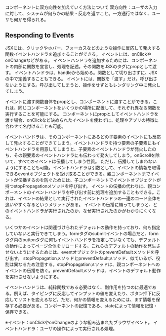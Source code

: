 コンポーネントに双方向性を加えていく方法について
双方向性：ユーザの入力に対して、システムが何らかの結果・反応を返すこと。一方通行ではなく、ユーザも何かを得られる。

## Responding to Events
JSXには、クリックやホバー、フォーカスなどのような操作に反応して発火する関数イベントハンドラを追加することができる。
イベントには、onClickやonChangeなどがある。
イベントハンドラを追加するためには、コンポーネントの内部に関数を宣言し、処理を記述。その関数をJSXのタグにpropとして渡す。
イベントハンドラは、handleから始める。関数として切り出さずに、JSXの中で定義することもできる。
イベントには、関数を「渡す」だけ。呼び出さないようにする。呼び出してしまうと、操作をせずともレンダリング中に発火してしまう。

イベントに渡す関数自体をpropとし、コンポーネントに渡すことができる。これは、同じコンポーネントをいくつかの場所に配置して、それぞれ異なる関数を実行することを可能にする。
コンポーネントにpropとしてイベントハンドラを渡す場合、onClickなど決められたイベントを使わずに、処理やアプリの特徴に合わせて名付けることも可能。

イベントハンドラは、そのコンポーネントにあるどの子要素のイベントにも反応して発火することができてしまう。イベントハンドラを持つ要素の子要素にもイベントハンドラを用意してしまうと、子要素のイベントハンドラが発火したのち、その親要素のイベントハンドラにも伝わって発火してしまう。onScrollを除いて、すべてのイベントは伝播してしまう性質。
ただし、伝播してしまわないようにすることも可能。イベントハンドラは引数として、イベントの情報を取得できるeventオブジェクトを受け取ることができる。親コンポーネントまでイベントが伝播するのを防ぐためには、子コンポーネントでイベントオブジェクトが持つstopPropagationメソッドを呼び出す。
イベントの伝播の代わりに、親コンポーネントのイベントハンドラを呼び出す前に処理を追加することもできる。これは、イベントの結果として実行されたイベントハンドラの一連のコード全体を追いやすくなるというメリットがある。
イベントの伝播に頼ってしまうと、どのイベントハンドラが実行されたのか、なぜ実行されたのかがわかりにくくなる。

いくつかのイベントは関連づけられたデフォルトの動作を持っており、何も指定していないと実行できてしまう。formタグのsubmitイベントの場合だと、formタグ内のbuttonタグに何もイベントハンドラを指定していなくても、デフォルトの動作によってページ全体をリロードする。これらのデフォルトの動作を発生させないようにするためには、eventオブジェクトのpreventDefaultメソッドを呼び出す。
stopPropagationメソッドとpreventDefaultメソッド、似ているが、役割は異なるため注意する。stopPropagationメソッドは、親コンポーネントへのイベントの伝播を防ぐ。preventDefaultメソッドは、イベントのデフォルト動作を実行させないようにする。

イベントハンドラは、純粋関数である必要はなく、副作用を持つのに最適である。例えば、タイピングに反応してインプットの値を変えたり、ボタン押下に反応してリストを変えるなど。ただ、何かの情報を変えるためには、まず情報を保存する必要がある。コンポーネントの記憶である、stateによって情報を記憶・保存できる。

※イベント：onClickやonChangeのような組み込まれたブラウザイベント。
イベントハンドラ：ユーザの操作によって実行される処理。